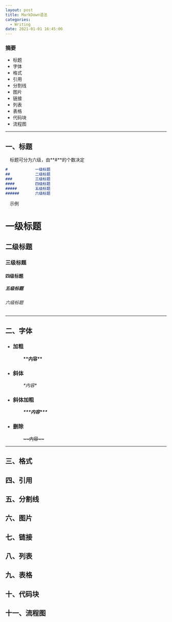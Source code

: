 ```yaml
---
layout: post
title: MarkDown语法
categories:
  - Writing
date: 2021-01-01 16:45:00
---
```


### 摘要
+ 标题
+ 字体
+ 格式
+ 引用
+ 分割线
+ 图片
+ 链接
+ 列表
+ 表格
+ 代码块
+ 流程图

***

## 一、标题

&emsp;标题可分为六级，由**\#**的个数决定<br>
```markdown
#            一级标题
##           二级标题
###          三级标题
####         四级标题
#####        五级标题
######       六级标题
```
&emsp;示例
# 一级标题
## 二级标题
### 三级标题
#### 四级标题
##### 五级标题
###### 六级标题

***

## 二、字体

+ ### 加粗
&emsp;&emsp;&emsp;&emsp;**\*\*内容\*\***<br>
+ ### 斜体
&emsp;&emsp;&emsp;&emsp;*\*内容\**<br>
+ ### 斜体加粗
&emsp;&emsp;&emsp;&emsp;***\*\*\*内容\*\*\****<br>
+ ### 删除
&emsp;&emsp;&emsp;&emsp;~~\~\~内容\~\~~~<br>

***

## 三、格式
## 四、引用
## 五、分割线
## 六、图片
## 七、链接
## 八、列表
## 九、表格
## 十、代码块
## 十一、流程图
